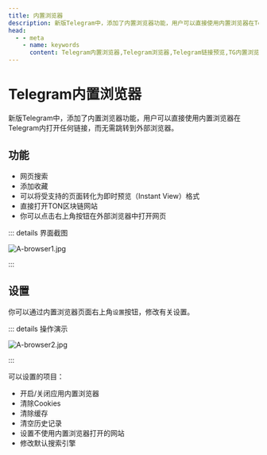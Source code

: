 ```yaml
---
title: 内置浏览器
description: 新版Telegram中，添加了内置浏览器功能，用户可以直接使用内置浏览器在Telegram内打开任何链接，而无需跳转到外部浏览器。访问TGwiki - Telegram知识库，了解更多Telegram使用技巧。
head:
  - - meta
    - name: keywords
      content: Telegram内置浏览器,Telegram浏览器,Telegram链接预览,TG内置浏览器,TG浏览器,TG链接预览,电报内置浏览器,电报浏览器,电报链接预览,Telegram功能,TGwiki,Telegram知识库
---
```


# Telegram内置浏览器

新版Telegram中，添加了内置浏览器功能，用户可以直接使用内置浏览器在Telegram内打开任何链接，而无需跳转到外部浏览器。

## 功能

- 网页搜索
- 添加收藏
- 可以将受支持的页面转化为即时预览（Instant View）格式
- 直接打开TON区块链网站
- 你可以点击右上角按钮在外部浏览器中打开网页

::: details 界面截图

![A-browser1.jpg](https://cdn.jsdelivr.net/gh/tgwiki/images/A/browser.jpg)

:::

## 设置

你可以通过内置浏览器页面右上角`设置`按钮，修改有关设置。

::: details 操作演示

![A-browser2.jpg](https://cdn.jsdelivr.net/gh/tgwiki/images/A/browser2.jpg)

:::

可以设置的项目：

- 开启/关闭应用内置浏览器
- 清除Cookies
- 清除缓存
- 清空历史记录
- 设置不使用内置浏览器打开的网站
- 修改默认搜索引擎